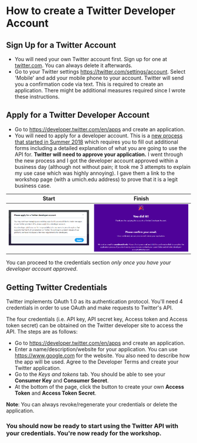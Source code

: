 # How to create a Twitter Developer Account

## Sign Up for a Twitter Account
- You will need your own Twitter account first. Sign up for one at [twitter.com](twitter.com). You can always delete it afterwards.
- Go to your Twitter settings https://twitter.com/settings/account. Select 'Mobile' and add your mobile phone to your account. Twitter will send you a confirmation code via text. This is required to create an application. There might be additional measures required since I wrote these instructions.

## Apply for a Twitter Developer Account
- Go to https://developer.twitter.com/en/apps and create an application. 
- You will need to apply for a developer account. This is a [new process that started in Summer 2018](https://blog.twitter.com/developer/en_us/topics/tools/2018/new-developer-requirements-to-protect-our-platform.html) which requires you to fill out additional forms including a detailed explanation of what you are going to use the API for. **Twitter will need to approve your application.** I went through the new process and I got the developer account approved within a business day (although not without pain; it took me 3 attempts to explain my use case which was highly annoying). I gave them a link to the workshop page (with a umich.edu address) to prove that it is a legit business case.

Start|Finish
---|---
![start screen](img/twitter_developer_acct.png)|![confirmation](img/application_confirmation.png)

You can proceed to the credentials section *only once you have your developer account approved*.

## Getting Twitter Credentials

Twitter implements OAuth 1.0 as its authentication protocol. You'll need 4 credentials in order to use OAuth and make requests to Twitter's API.

The four credentials (i.e. API key, API secret key, Access token and Access token secret) can be obtained on the Twitter developer site to access the API. The steps are as follows:

- Go to https://developer.twitter.com/en/apps and create an application. 
- Enter a name/description/website for your application. You can use https://www.google.com for the website. You also need to describe how the app will be used. Agree to the Developer Terms and create your Twitter application.
- Go to the *Keys and tokens* tab. You should be able to see your **Consumer Key** and **Consumer Secret**.
- At the bottom of the page, click the button to create your own **Access Token** and **Access Token Secret**.

**Note**: You can always revoke/regenerate your credentials or delete the application.

### You should now be ready to start using the Twitter API with your credentials. You're now ready for the workshop.
